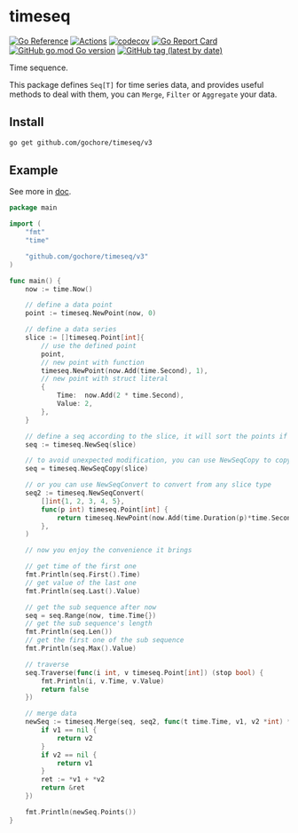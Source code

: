 # timeseq

[![Go Reference](https://pkg.go.dev/badge/github.com/gochore/timeseq/v3.svg)](https://pkg.go.dev/github.com/gochore/timeseq/v3)
[![Actions](https://github.com/gochore/timeseq/actions/workflows/check.yaml/badge.svg)](https://github.com/gochore/timeseq/actions)
[![codecov](https://codecov.io/gh/gochore/timeseq/branch/master/graph/badge.svg)](https://codecov.io/gh/gochore/timeseq)
[![Go Report Card](https://goreportcard.com/badge/github.com/gochore/timeseq)](https://goreportcard.com/report/github.com/gochore/timeseq)
[![GitHub go.mod Go version](https://img.shields.io/github/go-mod/go-version/gochore/timeseq)](https://github.com/gochore/timeseq/blob/master/go.mod)
[![GitHub tag (latest by date)](https://img.shields.io/github/v/tag/gochore/timeseq)](https://github.com/gochore/timeseq/releases)

Time sequence.

This package defines `Seq[T]` for time series data,
and provides useful methods to deal with them, you can `Merge`, `Filter` or `Aggregate` your data.

## Install

```bash
go get github.com/gochore/timeseq/v3
```

## Example

See more in [doc](https://pkg.go.dev/github.com/gochore/timeseq/v3).

```go
package main

import (
	"fmt"
	"time"

	"github.com/gochore/timeseq/v3"
)

func main() {
	now := time.Now()

	// define a data point
	point := timeseq.NewPoint(now, 0)

	// define a data series
	slice := []timeseq.Point[int]{
		// use the defined point
		point,
		// new point with function
		timeseq.NewPoint(now.Add(time.Second), 1),
		// new point with struct literal
		{
			Time:  now.Add(2 * time.Second),
			Value: 2,
		},
	}

	// define a seq according to the slice, it will sort the points if needed
	seq := timeseq.NewSeq(slice)

	// to avoid unexpected modification, you can use NewSeqCopy to copy the slice
	seq = timeseq.NewSeqCopy(slice)

	// or you can use NewSeqConvert to convert from any slice type
	seq2 := timeseq.NewSeqConvert(
		[]int{1, 2, 3, 4, 5},
		func(p int) timeseq.Point[int] {
			return timeseq.NewPoint(now.Add(time.Duration(p)*time.Second), p)
		},
	)

	// now you enjoy the convenience it brings

	// get time of the first one
	fmt.Println(seq.First().Time)
	// get value of the last one
	fmt.Println(seq.Last().Value)

	// get the sub sequence after now
	seq = seq.Range(now, time.Time{})
	// get the sub sequence's length
	fmt.Println(seq.Len())
	// get the first one of the sub sequence
	fmt.Println(seq.Max().Value)

	// traverse
	seq.Traverse(func(i int, v timeseq.Point[int]) (stop bool) {
		fmt.Println(i, v.Time, v.Value)
		return false
	})

	// merge data
	newSeq := timeseq.Merge(seq, seq2, func(t time.Time, v1, v2 *int) *int {
		if v1 == nil {
			return v2
		}
		if v2 == nil {
			return v1
		}
		ret := *v1 + *v2
		return &ret
	})

	fmt.Println(newSeq.Points())
}
```

